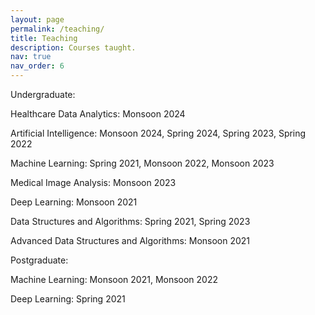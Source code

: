 ```yaml
---
layout: page
permalink: /teaching/
title: Teaching
description: Courses taught.
nav: true
nav_order: 6
---
```


<p>Undergraduate: </p>
<p>Healthcare Data Analytics: Monsoon 2024</p>
<p>Artificial Intelligence: Monsoon 2024, Spring 2024, Spring 2023, Spring 2022</p>
<p>Machine Learning: Spring 2021, Monsoon 2022, Monsoon 2023</p>
<p>Medical Image Analysis: Monsoon 2023</p>
<p>Deep Learning: Monsoon 2021</p>
<p>Data Structures and Algorithms: Spring 2021, Spring 2023</p>
<p>Advanced Data Structures and Algorithms: Monsoon 2021</p>
<p>Postgraduate:</p>
<p>Machine Learning: Monsoon 2021, Monsoon 2022</p>
<p>Deep Learning: Spring 2021</p>
